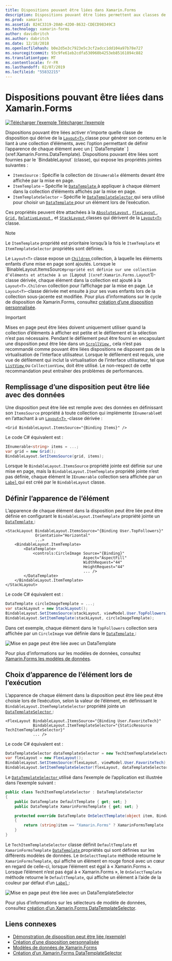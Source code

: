 ```yaml
---
title: Dispositions pouvant être liées dans Xamarin.Forms
description: Dispositions pouvant être liées permettent aux classes de mise en page générer leur contenu en le liant à une collection d’éléments, avec l’option permettant de définir l’apparence de chaque élément avec un DataTemplate.
ms.prod: xamarin
ms.assetid: 824C3319-20A0-42D0-8632-CDECD98349C3
ms.technology: xamarin-forms
author: davidbritch
ms.author: dabritch
ms.date: 12/18/2018
ms.openlocfilehash: b0e2d5e3c7923e5c3cf2adcc1dd104a97b78e727
ms.sourcegitcommit: 93c9fe61eb2cdfa530960b4253eb85161894c882
ms.translationtype: MT
ms.contentlocale: fr-FR
ms.lasthandoff: 02/07/2019
ms.locfileid: "55832215"
---
```

# <a name="bindable-layouts-in-xamarinforms"></a>Dispositions pouvant être liées dans Xamarin.Forms

[![Télécharger l’exemple](~/media/shared/download.png) Télécharger l’exemple](https://developer.xamarin.com/samples/xamarin-forms/UserInterface/BindableLayouts/)

Dispositions pouvant être liées activer n’importe quelle classe de disposition qui dérive de la [ `Layout<T>` ](xref:Xamarin.Forms.Layout`1) classe pour générer son contenu en le liant à une collection d’éléments, avec l’option permettant de définir l’apparence de chaque élément avec un [ `DataTemplate` ](xref:Xamarin.Forms.DataTemplate). Dispositions pouvant être liées sont fournies par le `BindableLayout` (classe), qui expose les propriétés jointes suivantes :

- `ItemsSource` : Spécifie la collection de `IEnumerable` éléments devant être affichée par la mise en page.
- `ItemTemplate` – Spécifie le [ `DataTemplate` ](xref:Xamarin.Forms.DataTemplate) à appliquer à chaque élément dans la collection d’éléments affichés par la mise en page.
- `ItemTemplateSelector` – Spécifie le [ `DataTemplateSelector` ](xref:Xamarin.Forms.DataTemplateSelector) qui sera utilisé pour choisir un [ `DataTemplate` ](xref:Xamarin.Forms.DataTemplate) pour un élément lors de l’exécution.

Ces propriétés peuvent être attachées à la [ `AbsoluteLayout` ](xref:Xamarin.Forms.AbsoluteLayout), [ `FlexLayout` ](xref:Xamarin.Forms.FlexLayout), [ `Grid` ](xref:Xamarin.Forms.Grid), [ `RelativeLayout` ](xref:Xamarin.Forms.RelativeLayout) , et [ `StackLayout` ](xref:Xamarin.Forms.StackLayout) classes qui dérivent de la [ `Layout<T>` ](xref:Xamarin.Forms.Layout`1) classe.

> [!NOTE]
> Le `ItemTemplate` propriété est prioritaire lorsqu’à la fois le `ItemTemplate` et `ItemTemplateSelector` propriétés sont définies.

Le `Layout<T>` classe expose un [ `Children` ](xref:Xamarin.Forms.Layout`1.Children) collection, à laquelle les éléments enfants d’une mise en page sont ajoutés. Lorsque le `BinableLayout.ItemsSource` propriété est définie sur une collection d’éléments et attachée à un [ `Layout<T>` ](xref:Xamarin.Forms.Layout`1)-classe dérivée, chaque élément dans la collection est ajouté à la `Layout<T>.Children` collection pour l’affichage par la mise en page. Le `Layout<T>`-classe dérivée met ensuite à jour ses vues enfants lors de la collection sous-jacente est modifiée. Pour plus d’informations sur le cycle de disposition de Xamarin.Forms, consultez [création d’une disposition personnalisée](~/xamarin-forms/user-interface/layouts/custom.md).

> [!IMPORTANT]
> Mises en page peut être liées doivent uniquement utiliser quand la collection d’éléments à afficher est petite et le défilement et la sélection n’est pas nécessaire. Pendant le défilement peut être fourni en encapsulant une disposition peut être liée dans un [ `ScrollView` ](xref:Xamarin.Forms.ScrollView), cela n’est pas recommandé comme pouvant être liées dispositions ne disposent pas de la virtualisation de l’interface utilisateur. Lorsque le défilement est requis, une vue de défilement qui inclut la virtualisation de l’interface utilisateur, tel que [ `ListView` ](xref:Xamarin.Forms.ListView) ou `CollectionView`, doit être utilisé. Le non-respect de cette recommandation peut entraîner des problèmes de performances.

## <a name="populating-a-bindable-layout-with-data"></a>Remplissage d’une disposition peut être liée avec des données

Une disposition peut être liée est remplie avec des données en définissant son `ItemsSource` propriété à toute collection qui implémente `IEnumerable`et en l’attachant à un [ `Layout<T>` ](xref:Xamarin.Forms.Layout`1)-classe dérivée :

```xaml
<Grid BindableLayout.ItemsSource="{Binding Items}" />
```

Le code C# équivalent est :

```csharp
IEnumerable<string> items = ...;
var grid = new Grid();
BindableLayout.SetItemsSource(grid, items);
```

Lorsque le `BindableLayout.ItemsSource` propriété jointe est définie sur une mise en page, mais la `BindableLayout.ItemTemplate` propriété jointe n’est pas définie, chaque élément le `IEnumerable` collection sera affichée par un [ `Label` ](xref:Xamarin.Forms.Label) qui est créé par le `BindableLayout` classe.

## <a name="defining-item-appearance"></a>Définir l’apparence de l’élément

L’apparence de chaque élément dans la disposition peut être liée peut être définie en configurant le `BindableLayout.ItemTemplate` propriété jointe un [ `DataTemplate` ](xref:Xamarin.Forms.DataTemplate):

```xaml
<StackLayout BindableLayout.ItemsSource="{Binding User.TopFollowers}"
             Orientation="Horizontal"
             ...>
    <BindableLayout.ItemTemplate>
        <DataTemplate>
            <controls:CircleImage Source="{Binding}"
                                  Aspect="AspectFill"
                                  WidthRequest="44"
                                  HeightRequest="44"
                                  ... />
        </DataTemplate>
    </BindableLayout.ItemTemplate>
</StackLayout>
```

Le code C# équivalent est :

```csharp
DataTemplate circleImageTemplate = ...;
var stackLayout = new StackLayout();
BindableLayout.SetItemsSource(stackLayout, viewModel.User.TopFollowers);
BindableLayout.SetItemTemplate(stackLayout, circleImageTemplate);
```

Dans cet exemple, chaque élément dans le `TopFollowers` collection sera affichée par un `CircleImage` vue définie dans le [ `DataTemplate` ](xref:Xamarin.Forms.DataTemplate):

![Mise en page peut être liée avec un DataTemplate](bindable-layouts-images/top-followers.png "disposition peut être liée avec un modèle de données")

Pour plus d’informations sur les modèles de données, consultez [Xamarin.Forms les modèles de données](~/xamarin-forms/app-fundamentals/templates/data-templates/index.md).

## <a name="choosing-item-appearance-at-runtime"></a>Choix d’apparence de l’élément lors de l’exécution

L’apparence de chaque élément dans la disposition peut être liée peut être choisie lors de l’exécution, selon la valeur de l’élément, en définissant le `BindableLayout.ItemTemplateSelector` propriété jointe un [ `DataTemplateSelector` ](xref:Xamarin.Forms.DataTemplateSelector):

```xaml
<FlexLayout BindableLayout.ItemsSource="{Binding User.FavoriteTech}"
            BindableLayout.ItemTemplateSelector="{StaticResource TechItemTemplateSelector}"
            ... />
```

Le code C# équivalent est :

```csharp
DataTemplateSelector dataTemplateSelector = new TechItemTemplateSelector { ... };
var flexLayout = new FlexLayout();
BindableLayout.SetItemsSource(flexLayout, viewModel.User.FavoriteTech);
BindableLayout.SetItemTemplateSelector(flexLayout, dataTemplateSelector);
```

Le [ `DataTemplateSelector` ](xref:Xamarin.Forms.DataTemplateSelector) utilisé dans l’exemple de l’application est illustrée dans l’exemple suivant :

```csharp
public class TechItemTemplateSelector : DataTemplateSelector
{
    public DataTemplate DefaultTemplate { get; set; }
    public DataTemplate XamarinFormsTemplate { get; set; }

    protected override DataTemplate OnSelectTemplate(object item, BindableObject container)
    {
        return (string)item == "Xamarin.Forms" ? XamarinFormsTemplate : DefaultTemplate;
    }
}
```

Le `TechItemTemplateSelector` classe définit `DefaultTemplate` et `XamarinFormsTemplate` [ `DataTemplate` ](xref:Xamarin.Forms.DataTemplate) propriétés qui sont définies sur les différents modèles de données. Le `OnSelectTemplate` méthode retourne le `XamarinFormsTemplate`, qui affiche un élément en rouge foncé avec un cœur en regard de celle-ci, lorsque l’élément est égal à « Xamarin.Forms ». Lorsque l’élément n’est pas égal à « Xamarin.Forms », le `OnSelectTemplate` méthode retourne le `DefaultTemplate`, qui affiche un élément à l’aide de la couleur par défaut d’un [ `Label` ](xref:Xamarin.Forms.Label):

![Mise en page peut être liée avec un DataTemplateSelector](bindable-layouts-images/favorite-tech.png "disposition peut être liée avec un sélecteur de modèle de données")

Pour plus d’informations sur les sélecteurs de modèle de données, consultez [création d’un Xamarin.Forms DataTemplateSelector](~/xamarin-forms/app-fundamentals/templates/data-templates/selector.md).

## <a name="related-links"></a>Liens connexes

- [Démonstration de disposition peut être liée (exemple)](https://developer.xamarin.com/samples/xamarin-forms/UserInterface/BindableLayouts/)
- [Création d’une disposition personnalisée](~/xamarin-forms/user-interface/layouts/custom.md)
- [Modèles de données de Xamarin.Forms](~/xamarin-forms/app-fundamentals/templates/data-templates/index.md)
- [Création d’un Xamarin.Forms DataTemplateSelector](~/xamarin-forms/app-fundamentals/templates/data-templates/selector.md)
